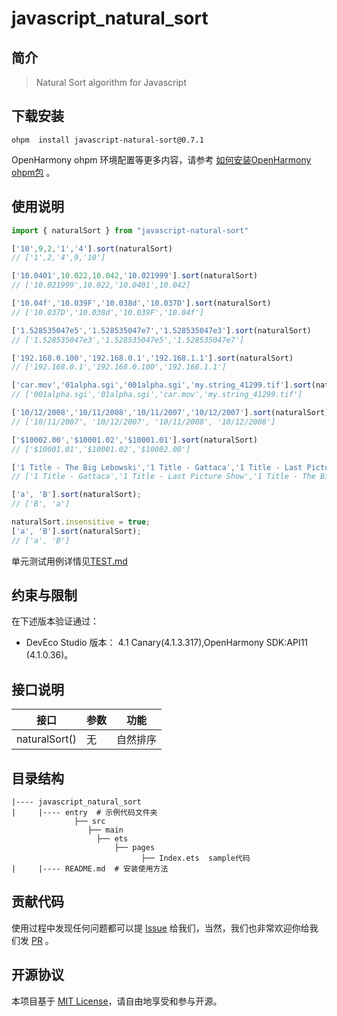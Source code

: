 # javascript_natural_sort

## 简介

> Natural Sort algorithm for Javascript

## 下载安装

```shell
ohpm  install javascript-natural-sort@0.7.1
```

OpenHarmony ohpm 环境配置等更多内容，请参考 [如何安装OpenHarmony ohpm包](https://gitee.com/openharmony-tpc/docs/blob/master/OpenHarmony_har_usage.md) 。

## 使用说明


```js
import { naturalSort } from "javascript-natural-sort"

['10',9,2,'1','4'].sort(naturalSort)
// ['1',2,'4',9,'10']

['10.0401',10.022,10.042,'10.021999'].sort(naturalSort)
// ['10.021999',10.022,'10.0401',10.042]

['10.04f','10.039F','10.038d','10.037D'].sort(naturalSort)
// ['10.037D','10.038d','10.039F','10.04f']

['1.528535047e5','1.528535047e7','1.528535047e3'].sort(naturalSort)
// ['1.528535047e3','1.528535047e5','1.528535047e7']

['192.168.0.100','192.168.0.1','192.168.1.1'].sort(naturalSort)
// ['192.168.0.1','192.168.0.100','192.168.1.1']

['car.mov','01alpha.sgi','001alpha.sgi','my.string_41299.tif'].sort(naturalSort)
// ['001alpha.sgi','01alpha.sgi','car.mov','my.string_41299.tif']

['10/12/2008','10/11/2008','10/11/2007','10/12/2007'].sort(naturalSort)
// ['10/11/2007', '10/12/2007', '10/11/2008', '10/12/2008']

['$10002.00','$10001.02','$10001.01'].sort(naturalSort)
// ['$10001.01','$10001.02','$10002.00']

['1 Title - The Big Lebowski','1 Title - Gattaca','1 Title - Last Picture Show'].sort(naturalSort)
// ['1 Title - Gattaca','1 Title - Last Picture Show','1 Title - The Big Lebowski']

['a', 'B'].sort(naturalSort);
// ['B', 'a']

naturalSort.insensitive = true;
['a', 'B'].sort(naturalSort);
// ['a', 'B']
```
单元测试用例详情见[TEST.md](https://gitee.com/openharmony-tpc/openharmony_tpc_samples/blob/master/javascript_natural_sort/TEST.md)

## 约束与限制

在下述版本验证通过：

- DevEco Studio 版本： 4.1 Canary(4.1.3.317),OpenHarmony SDK:API11 (4.1.0.36)。

## 接口说明

| **接口**         | 参数  | 功能      |
|----------------|-----|---------|
| naturalSort()  | 无   |  自然排序   |

## 目录结构

````
|---- javascript_natural_sort
|     |---- entry  # 示例代码文件夹
              ├── src  
                 ├── main   
                   ├── ets
                       ├── pages
                             ├── Index.ets  sample代码
|     |---- README.md  # 安装使用方法                    
````

## 贡献代码

使用过程中发现任何问题都可以提 [Issue](https://gitee.com/openharmony-tpc/openharmony_tpc_samples/issues)
给我们，当然，我们也非常欢迎你给我们发 [PR](https://gitee.com/openharmony-tpc/openharmony_tpc_samples/pulls) 。

## 开源协议

本项目基于 [MIT License](https://gitee.com/openharmony-tpc/openharmony_tpc_samples/blob/master/javascript_natural_sort/LICENSE)，请自由地享受和参与开源。
    